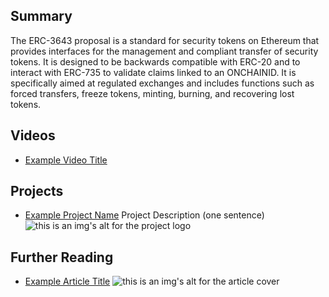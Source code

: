 ## Summary

The ERC-3643 proposal is a standard for security tokens on Ethereum that provides interfaces for the management and compliant transfer of security tokens. It is designed to be backwards compatible with ERC-20 and to interact with ERC-735 to validate claims linked to an ONCHAINID. It is specifically aimed at regulated exchanges and includes functions such as forced transfers, freeze tokens, minting, burning, and recovering lost tokens.

## Videos

- [Example Video Title](https://www.youtube.com/watch?v=TDGq4aeevgY)

## Projects

- [Example Project Name](https://xxxx.xxx/xxxxx) Project Description (one sentence) ![this is an img's alt for the project logo](https://xxxx.xxx/project-logo.xxx)

## Further Reading

- [Example Article Title](https://xxxx.xxx/xxxxx) ![this is an img's alt for the article cover](https://xxxx.xxx/article-cover.xxx)
